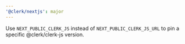```yaml
---
'@clerk/nextjs': major
---
```


Use `NEXT_PUBLIC_CLERK_JS` instead of `NEXT_PUBLIC_CLERK_JS_URL` to pin a specific @clerk/clerk-js version.
